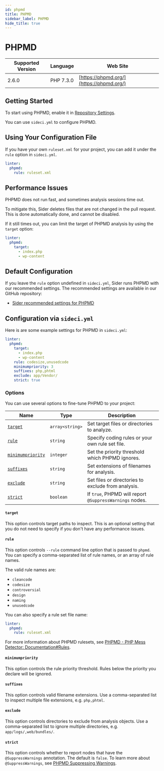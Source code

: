 ```yaml
---
id: phpmd
title: PHPMD
sidebar_label: PHPMD
hide_title: true
---
```


# PHPMD

| Supported Version | Language | Web Site |
| ----------------- | -------- | -------- |
| 2.6.0 | PHP 7.3.0 | [https://phpmd.org/](https://phpmd.org/) |

## Getting Started

To start using PHPMD, enable it in [Repository Settings](../../getting-started/repository-settings.md).

You can use `sideci.yml` to configure PHPMD.

## Using Your Configuration File

If you have your own `ruleset.xml` for your project, you can add it under the `rule` option in `sideci.yml`.

```yaml:sideci.yml
linter:
  phpmd:
    rule: ruleset.xml
```

## Performance Issues

PHPMD does not run fast, and sometimes analysis sessions time out.

To mitigate this, Sider deletes files that are not changed in the pull request. This is done automatically done, and cannot be disabled.

If it still times out, you can limit the target of PHPMD analysis by using the `target` option:

```yaml:sideci.yml
linter:
  phpmd:
    target:
      - index.php
      - wp-content
```

## Default Configuration

If you leave the `rule` option undefined in `sideci.yml`, Sider runs PHPMD with our recommended settings. The recommended settings are available in our GitHub repository:

* [Sider recommended settings for PHPMD](https://github.com/actcat/sideci_config/blob/master/php/phpmd/sideci_config.xml)

## Configuration via `sideci.yml`

Here is are some example settings for PHPMD in `sideci.yml`:

```yaml:sideci.yml
linter:
  phpmd:
    target:
      - index.php
      - wp-content
    rule: codesize,unusedcode
    minimumpriority: 3
    suffixes: php,phtml
    exclude: app/Vendor/
    strict: true
```

### Options

You can use several options to fine-tune PHPMD to your project:

| Name | Type | Description |
| ---- | ---- | ----------- |
| [`target`](#target) | `array<string>` | Set target files or directories to analyze. |
| [`rule`](#rule) | `string` | Specify coding rules or your own rule set file. |
| [`minimumpriority`](#minimumpriority) | `integer` | Set the priority threshold which PHPMD ignores.  |
| [`suffixes`](#suffixes) | `string` | Set extensions of filenames for analysis. |
| [`exclude`](#exclude) | `string` | Set files or directories to exclude from analysis. |
| [`strict`](#strict) | `boolean` | If `true`, PHPMD will report `@SuppressWarnings` nodes. |

#### `target`

This option controls target paths to inspect. This is an optional setting that you do not need to specify if you don't have any performance issues.

#### `rule`

This option controls `--rule` command line option that is passed to `phpmd`. You can specify a comma-separated list of rule names, or an array of rule names.

The valid rule names are:

* `cleancode`
* `codesize`
* `controversial`
* `design`
* `naming`
* `unusedcode`

You can also specify a rule set file name:

```yaml:sideci.yml
linter:
  phpmd:
    rule: ruleset.xml
```

For more information about PHPMD rulesets, see [PHPMD - PHP Mess Detector: Documentation\#Rules](https://phpmd.org/rules/index.html).

#### `minimumpriority`

This option controls the rule priority threshold. Rules below the priority you declare will be ignored.

#### `suffixes`

This option controls valid filename extensions. Use a comma-separated list to inspect multiple file extensions, e.g. `php,phtml`.

#### `exclude`

This option controls directories to exclude from analysis objects. Use a comma-separated list to ignore multiple directories, e.g. `app/logs/,web/bundles/`.

#### `strict`

This option controls whether to report nodes that have the `@SuppressWarnings` annotation. The default is `false`. To learn more about `@SuppressWarnings`, see [PHPMD Suppressing Warnings](https://phpmd.org/documentation/suppress-warnings.html).


